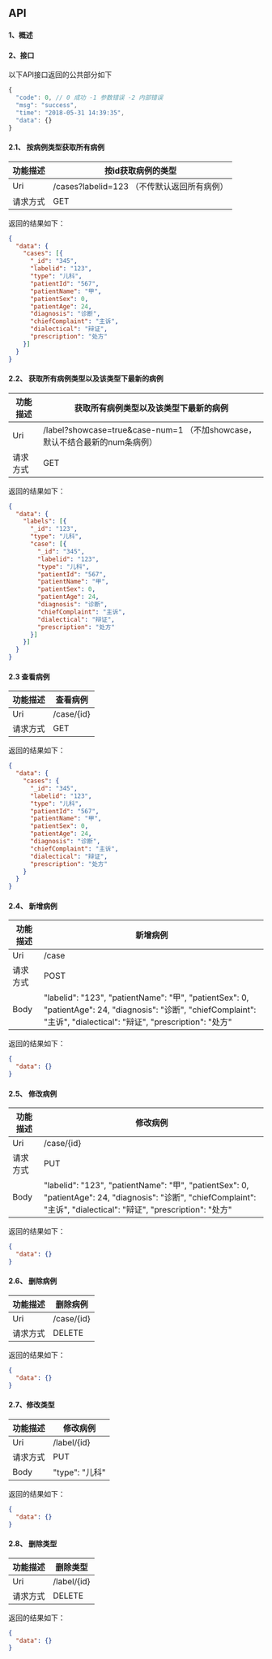 ## API

#### 1、概述

#### 2、接口

以下API接口返回的公共部分如下

```javascript
{
  "code": 0, // 0 成功 -1 参数错误 -2 内部错误
  "msg": "success",
  "time": "2018-05-31 14:39:35",
  "data": {}
}
```



#### 2.1、 按病例类型获取所有病例

| 功能描述 | 按id获取病例的类型                       |
| ---- | -------------------------------- |
| Uri  | /cases?labelid=123  （不传默认返回所有病例） |
| 请求方式 | GET                              |

返回的结果如下：

```json
{
  "data": {
    "cases": [{
      "_id": "345",
      "labelid": "123",
      "type": "儿科",
      "patientId": "567",
      "patientName": "甲",
      "patientSex": 0,
      "patientAge": 24,
      "diagnosis": "诊断",
      "chiefComplaint": "主诉",
      "dialectical": "辩证",
      "prescription": "处方"
    }]
  }
}
```



#### 2.2、 获取所有病例类型以及该类型下最新的病例

| 功能描述 | 获取所有病例类型以及该类型下最新的病例                      |
| ---- | ---------------------------------------- |
| Uri  | /label?showcase=true&case-num=1  （不加showcase，默认不结合最新的num条病例） |
| 请求方式 | GET                                      |

返回的结果如下：

```json
{
  "data": {
    "labels": [{
      "_id": "123",
      "type": "儿科",
      "case": [{
        "_id": "345",
        "labelid": "123",
     	"type": "儿科",
        "patientId": "567",
        "patientName": "甲",
        "patientSex": 0,
        "patientAge": 24,
        "diagnosis": "诊断",
        "chiefComplaint": "主诉",
        "dialectical": "辩证",
        "prescription": "处方"
      }]
    }]
  }
}
```



#### 2.3 查看病例

| 功能描述 | 查看病例       |
| ---- | ---------- |
| Uri  | /case/{id} |
| 请求方式 | GET        |

返回的结果如下：

```json
{
  "data": {
    "cases": {
      "_id": "345",
      "labelid": "123",
      "type": "儿科",
      "patientId": "567",
      "patientName": "甲",
      "patientSex": 0,
      "patientAge": 24,
      "diagnosis": "诊断",
      "chiefComplaint": "主诉",
      "dialectical": "辩证",
      "prescription": "处方"
    }
  }
}
```



#### 2.4、 新增病例 

| 功能描述 | 新增病例                                     |
| ---- | ---------------------------------------- |
| Uri  | /case                                    |
| 请求方式 | POST                                     |
| Body | "labelid": "123",      "patientName": "甲",        "patientSex": 0,        "patientAge": 24,        "diagnosis": "诊断",        "chiefComplaint": "主诉",        "dialectical": "辩证",        "prescription": "处方" |

返回的结果如下：

```json
{
  "data": {}
}
```



#### 2.5、 修改病例

| 功能描述 | 修改病例                                     |
| ---- | ---------------------------------------- |
| Uri  | /case/{id}                               |
| 请求方式 | PUT                                      |
| Body | "labelid": "123",      "patientName": "甲",        "patientSex": 0,        "patientAge": 24,        "diagnosis": "诊断",        "chiefComplaint": "主诉",        "dialectical": "辩证",        "prescription": "处方" |

返回的结果如下：

```json
{
  "data": {}
}
```



#### 2.6、 删除病例

| 功能描述 | 删除病例       |
| ---- | ---------- |
| Uri  | /case/{id} |
| 请求方式 | DELETE     |

返回的结果如下：

```json
{
  "data": {}
}
```



#### 2.7、修改类型

| 功能描述 | 修改病例         |
| ---- | ------------ |
| Uri  | /label/{id}  |
| 请求方式 | PUT          |
| Body | "type": "儿科" |

返回的结果如下：

```json
{
  "data": {}
}
```



#### 2.8、 删除类型

| 功能描述 | 删除类型        |
| ---- | ----------- |
| Uri  | /label/{id} |
| 请求方式 | DELETE      |

返回的结果如下：

```json
{
  "data": {}
}
```

